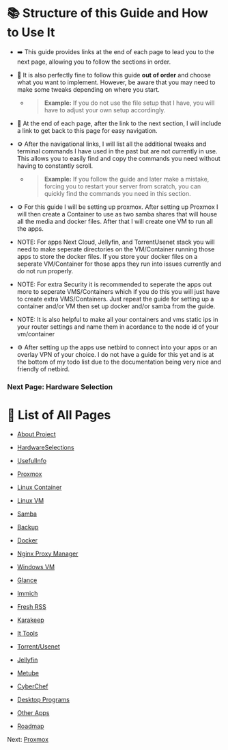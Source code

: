 # 📚 Structure of this Guide and How to Use It

* ➡️ This guide provides links at the end of each page to lead you to the next page, allowing you to follow the sections in order.

* 🔄 It is also perfectly fine to follow this guide **out of order** and choose what you want to implement. However, be aware that you may need to make some tweaks depending on where you start.

  * > **Example:** If you do not use the file setup that I have, you will have to adjust your own setup accordingly.

* 🧭 At the end of each page, after the link to the next section, I will include a link to get back to this page for easy navigation.

* ⚙️ After the navigational links, I will list all the additional tweaks and terminal commands I have used in the past but are not currently in use. This allows you to easily find and copy the commands you need without having to constantly scroll.

  * > **Example:** If you follow the guide and later make a mistake, forcing you to restart your server from scratch, you can quickly find the commands you need in this section.
    
* ⚙️ For this guide I will be setting up proxmox. After setting up Proxmox I will then create a Container to use as two samba shares that will house all the media and docker files. After that I will create one VM to run all the apps.
 * NOTE: For apps Next Cloud, Jellyfin, and TorrentUsenet stack you will need to make seperate directories on the VM/Container running those apps to store the docker files. If you store your docker files on a seperate VM/Container for those apps they run into issues currently and do not run properly.
 * NOTE: For extra Security it is recommended to seperate the apps out more to seperate VMS/Containers which if you do this you will just have to create extra VMS/Containers. Just repeat the guide for setting up a container and/or VM then set up docker and/or samba from the guide.
 * NOTE: It is also helpful to make all your containers and vms static ips in your router settings and name them in acordance to the node id of your vm/container
* ⚙️ After setting up the apps use netbird to connect into your apps or an overlay VPN of your choice. I do not have a guide for this yet and is at the bottom of my todo list due to the documentation being very nice and friendly of netbird.

### Next Page: Hardware Selection

# 📖 List of All Pages

* [About Project](../..)

* [HardwareSelections](../Hardware)

* [UsefulInfo](../UsefulInfo)

* [Proxmox](../Proxmox)

* [Linux Container](../LinuxContainer)

* [Linux VM](../LinuxVM)

* [Samba](../Samba)

* [Backup](../BackUp)

* [Docker](../Docker)

* [Nginx Proxy Manager](../Nginx)

* [Windows VM](../WindowsVM)

* [Glance](../Glance)

* [Immich](../Immich)

* [Fresh RSS](../FreshRSS)

* [Karakeep](../Karakeep)

* [It Tools](../ItTools)

* [Torrent/Usenet](../TorrentUsenet)

* [Jellyfin](../Jellyfin)

* [Metube](../Metube)

* [CyberChef](../CyberChef)

* [Desktop Programs](../DesktopPrograms)

* [Other Apps](../OtherApps)

* [Roadmap](../RoadMap)

Next: [Proxmox](../Proxmox)
